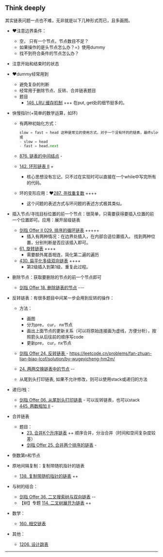## Think deeply

其实链表问题一点也不难，无非就是以下几种形式而已，且多画图。

- :heart:注意边界条件：

  - 空， 只有一个节点，节点数目不足？
  - 如果操作的是头节点怎么办？=》使用dummy
  - 找不到符合条件的节点怎么办？

- 注意开始和结束时的状态

- :heart:dummy经常用到

  - 避免复杂的判断
  - 经常用于删除节点、反转、合并链表题目
  - 题目
    - [146. LRU 缓存机制](https://leetcode-cn.com/problems/lru-cache/) +++  在put, get处的细节挺多的。

- 快慢指针(+简单的数学运算，如环)

  - 有两种初始化方式：

    ```python
    slow = fast = head 这种是常见的使用方式，对于一个没有环的的链表，最终slow停止在中间（奇数个节点）或者中间靠后（偶数个节点）的位置
    或
    - slow = head
    - fast = head.next
    ```

  - [876. 链表的中间结点](https://leetcode-cn.com/problems/middle-of-the-linked-list/) -

  - [142. 环形链表 II](https://leetcode-cn.com/problems/linked-list-cycle-ii/) +

    - 核心思想没有忘记，只不过在实现时可以直接在一个while中写完所有的代码。

  - 环的变形应用：:heart:[287. 寻找重复数](https://leetcode-cn.com/problems/find-the-duplicate-number/) ++++

    - 这个问题的表述方式与环问题的表述方式极其类似。

- 插入节点/寻找目标位置的前一个节点：很简单，只需要获得要插入位置的前一个位置即可。应用：展开层级链表

  - [剑指 Offer II 029. 排序的循环链表](https://leetcode-cn.com/problems/4ueAj6/) +++++
    - 插入有两种情况：在边界处插入，在内部合适位置插入。 找到两种位置，分别判断是否应该插入即可。
  - [61. 旋转链表](https://leetcode-cn.com/problems/rotate-list/) ++++  
    - 需要额外尾首相连，简化第二遍的遍历
  - [430. 扁平化多级双向链表](https://leetcode-cn.com/problems/flatten-a-multilevel-doubly-linked-list/) ++++
    - 第2级插入到第1级，重复此过程。 

- 删除节点：获取要删除的节点的前一个节点即可

  - [剑指 Offer 18. 删除链表的节点](https://leetcode-cn.com/problems/shan-chu-lian-biao-de-jie-dian-lcof/) ---

- 反转链表：有很多题目中间某一步会用到反转的操作：

  - 方法：
    - 画图
    - 分为pre， cur， nx节点
    - 画出上面节点的更新关系（可以将原始连接画为虚线，方便分析），按照箭头从后往前的顺序写code
    - 更新pre， cur，nx节点

  - [剑指 Offer 24. 反转链表 ](https://leetcode-cn.com/problems/fan-zhuan-lian-biao-lcof/)  -            https://leetcode.cn/problems/fan-zhuan-lian-biao-lcof/solution/by-wugeyicheng-hm2m/
  - [24. 两两交换链表中的节点](https://leetcode-cn.com/problems/swap-nodes-in-pairs/) --
  - 从尾到头打印链表, 如果不允许修改，则可以使用stack或递归的方法

- 递归/栈：

  - [剑指 Offer 06. 从尾到头打印链表](https://leetcode-cn.com/problems/cong-wei-dao-tou-da-yin-lian-biao-lcof/) - 可以反转链表，也可以stack
  - [445. 两数相加 II](https://leetcode-cn.com/problems/add-two-numbers-ii/) -

- 合并链表

  - 题目：
    - [23. 合并K个升序链表](https://leetcode-cn.com/problems/merge-k-sorted-lists/) ++ 顺序合并，分治合并（时间和空间复杂度较差）
    - [剑指 Offer 25. 合并两个排序的链表](https://leetcode-cn.com/problems/he-bing-liang-ge-pai-xu-de-lian-biao-lcof/) -

- 倒数第n和节点

- 原地间隔复制：复制带随机指针的链表

  - [138. 复制带随机指针的链表](https://leetcode-cn.com/problems/copy-list-with-random-pointer/) ++

- 与树的结合：

  - [剑指 Offer 36. 二叉搜索树与双向链表](https://leetcode-cn.com/problems/er-cha-sou-suo-shu-yu-shuang-xiang-lian-biao-lcof/)   --
  -  【树】专题 [114. 二叉树展开为链表](https://leetcode.cn/problems/flatten-binary-tree-to-linked-list/) ++

- 数学：

  -  [160. 相交链表](https://leetcode-cn.com/problems/intersection-of-two-linked-lists/) 

- 其他：

  - [1206. 设计跳表](https://leetcode-cn.com/problems/design-skiplist/)



------

